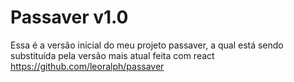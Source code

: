# Passaver v1.0
Essa é a versão inicial do meu projeto passaver, a qual está sendo substituída pela versão mais atual feita com react 
https://github.com/leoralph/passaver
